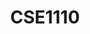 ---
layout: post
inst: TU Delft
title: CSE1110
degree: BSc.
name: Software Quality and Testing
topic: Security Testing - Checking for what shouldn't happen
slides: SAST-website.pdf
transcript: https://github.com/azqanadeem/azqanadeem.github.io/blob/master/assets/transcripts/sqt/security-testing.md
years: 2019 - 2022
year: 2019
csls: 'true'
---